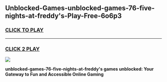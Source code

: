 
## Unblocked-Games-unblocked-games-76-five-nights-at-freddy's-Play-Free-6o6p3
<h3>
<a href="https://premium76.site?title=unblocked-games-76-five-nights-at-freddy's&ref=20A">CLICK TO PLAY</a></h3>
<hr>

<h3>
<a href="https://premium76.site?title=unblocked-games-76-five-nights-at-freddy's&ref=20A">CLICK 2 PLAY</a>
  
</h3>

<a href="https://premium76.site?title=unblocked-games-76-five-nights-at-freddy's&ref=20A"><img src="https://clearcache.store/games.png"></a>


**unblocked-games-76-five-nights-at-freddy's games unblocked: Your Gateway to Fun and Accessible Online Gaming**
